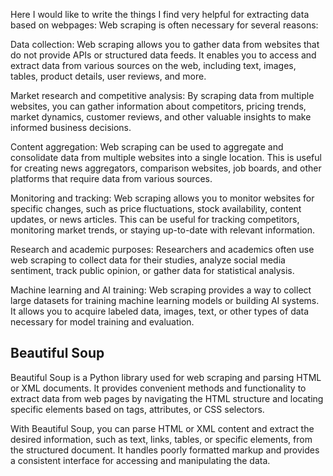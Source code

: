 
Here I would like to write the things I find very helpful for extracting data based on webpages: 
Web scraping is often necessary for several reasons:

Data collection: Web scraping allows you to gather data from websites that do not provide APIs or structured data feeds. It enables you to access and extract data from various sources on the web, including text, images, tables, product details, user reviews, and more.

Market research and competitive analysis: By scraping data from multiple websites, you can gather information about competitors, pricing trends, market dynamics, customer reviews, and other valuable insights to make informed business decisions.

Content aggregation: Web scraping can be used to aggregate and consolidate data from multiple websites into a single location. This is useful for creating news aggregators, comparison websites, job boards, and other platforms that require data from various sources.

Monitoring and tracking: Web scraping allows you to monitor websites for specific changes, such as price fluctuations, stock availability, content updates, or news articles. This can be useful for tracking competitors, monitoring market trends, or staying up-to-date with relevant information.

Research and academic purposes: Researchers and academics often use web scraping to collect data for their studies, analyze social media sentiment, track public opinion, or gather data for statistical analysis.

Machine learning and AI training: Web scraping provides a way to collect large datasets for training machine learning models or building AI systems. It allows you to acquire labeled data, images, text, or other types of data necessary for model training and evaluation.
## Beautiful Soup
Beautiful Soup is a Python library used for web scraping and parsing HTML or XML documents. It provides convenient methods and functionality to extract data from web pages by navigating the HTML structure and locating specific elements based on tags, attributes, or CSS selectors.

With Beautiful Soup, you can parse HTML or XML content and extract the desired information, such as text, links, tables, or specific elements, from the structured document. It handles poorly formatted markup and provides a consistent interface for accessing and manipulating the data.
